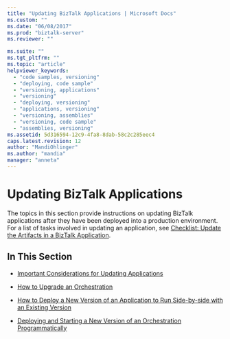 ```yaml
---
title: "Updating BizTalk Applications | Microsoft Docs"
ms.custom: ""
ms.date: "06/08/2017"
ms.prod: "biztalk-server"
ms.reviewer: ""

ms.suite: ""
ms.tgt_pltfrm: ""
ms.topic: "article"
helpviewer_keywords: 
  - "code samples, versioning"
  - "deploying, code sample"
  - "versioning, applications"
  - "versioning"
  - "deploying, versioning"
  - "applications, versioning"
  - "versioning, assemblies"
  - "versioning, code sample"
  - "assemblies, versioning"
ms.assetid: 5d316594-12c9-4fa8-8dab-58c2c285eec4
caps.latest.revision: 12
author: "MandiOhlinger"
ms.author: "mandia"
manager: "anneta"
---
```

# Updating BizTalk Applications
The topics in this section provide instructions on updating BizTalk applications after they have been deployed into a production environment. For a list of tasks involved in updating an application, see [Checklist: Update the Artifacts in a BizTalk Application](../core/checklist-update-the-artifacts-in-a-biztalk-application.md).  
  
## In This Section  
  
-   [Important Considerations for Updating Applications](../core/important-considerations-for-updating-applications.md)  
  
-   [How to Upgrade an Orchestration](../core/how-to-upgrade-an-orchestration.md)  
  
-   [How to Deploy a New Version of an Application to Run Side-by-side with an Existing Version](../core/deploy-new-application-version-to-run-side-by-side-with-existing-version.md)  
  
-   [Deploying and Starting a New Version of an Orchestration Programmatically](../core/deploying-and-starting-a-new-version-of-an-orchestration-programmatically.md)